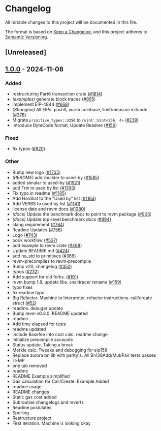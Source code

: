 # Changelog

All notable changes to this project will be documented in this file.

The format is based on [Keep a Changelog](https://keepachangelog.com/en/1.0.0/),
and this project adheres to [Semantic Versioning](https://semver.org/spec/v2.0.0.html).

## [Unreleased]

## [1.0.0](https://github.com/ch4ns1q1/revm/releases/tag/revm-transaction-v1.0.0) - 2024-11-08

### Added

- restructuring Part6 transaction crate ([#1814](https://github.com/ch4ns1q1/revm/pull/1814))
- *(examples)* generate block traces ([#895](https://github.com/ch4ns1q1/revm/pull/895))
- implement EIP-4844 ([#668](https://github.com/ch4ns1q1/revm/pull/668))
- *(Shanghai)* All EIPs: push0, warm coinbase, limit/measure initcode ([#376](https://github.com/ch4ns1q1/revm/pull/376))
- Migrate `primitive_types::U256` to `ruint::Uint<256, 4>` ([#239](https://github.com/ch4ns1q1/revm/pull/239))
- Introduce ByteCode format, Update Readme ([#156](https://github.com/ch4ns1q1/revm/pull/156))

### Fixed

- fix typos ([#620](https://github.com/ch4ns1q1/revm/pull/620))

### Other

- Bump new logo ([#1735](https://github.com/ch4ns1q1/revm/pull/1735))
- *(README)* add rbuilder to used-by ([#1585](https://github.com/ch4ns1q1/revm/pull/1585))
- added simular to used-by ([#1521](https://github.com/ch4ns1q1/revm/pull/1521))
- add Trin to used by list ([#1393](https://github.com/ch4ns1q1/revm/pull/1393))
- Fix typo in readme ([#1185](https://github.com/ch4ns1q1/revm/pull/1185))
- Add Hardhat to the "Used by" list ([#1164](https://github.com/ch4ns1q1/revm/pull/1164))
- Add VERBS to used by list ([#1141](https://github.com/ch4ns1q1/revm/pull/1141))
- license date and revm docs ([#1080](https://github.com/ch4ns1q1/revm/pull/1080))
- *(docs)* Update the benchmark docs to point to revm package ([#906](https://github.com/ch4ns1q1/revm/pull/906))
- *(docs)* Update top-level benchmark docs ([#894](https://github.com/ch4ns1q1/revm/pull/894))
- clang requirement ([#784](https://github.com/ch4ns1q1/revm/pull/784))
- Readme Updates ([#756](https://github.com/ch4ns1q1/revm/pull/756))
- Logo ([#743](https://github.com/ch4ns1q1/revm/pull/743))
- book workflow ([#537](https://github.com/ch4ns1q1/revm/pull/537))
- add example to revm crate ([#468](https://github.com/ch4ns1q1/revm/pull/468))
- Update README.md ([#424](https://github.com/ch4ns1q1/revm/pull/424))
- add no_std to primitives ([#366](https://github.com/ch4ns1q1/revm/pull/366))
- revm-precompiles to revm-precompile
- Bump v20, changelog ([#350](https://github.com/ch4ns1q1/revm/pull/350))
- typos ([#232](https://github.com/ch4ns1q1/revm/pull/232))
- Add support for old forks. ([#191](https://github.com/ch4ns1q1/revm/pull/191))
- revm bump 1.8. update libs. snailtracer rename ([#159](https://github.com/ch4ns1q1/revm/pull/159))
- typo fixes
- fix readme typo
- Big Refactor. Machine to Interpreter. refactor instructions. call/create struct ([#52](https://github.com/ch4ns1q1/revm/pull/52))
- readme. debuger update
- Bump revm v0.3.0. README updated
- readme
- Add time elapsed for tests
- readme updated
- Include Basefee into cost calc. readme change
- Initialize precompile accounts
- Status update. Taking a break
- Merkle calc. Tweaks and debugging for eip158
- Replace aurora bn lib with parity's. All Bn128Add/Mul/Pair tests passes
- TEMP
- one tab removed
- readme
- README Example simplified
- Gas calculation for Call/Create. Example Added
- readme usage
- README changes
- Static gas cost added
- Subroutine changelogs and reverts
- Readme postulates
- Spelling
- Restructure project
- First iteration. Machine is looking okay
